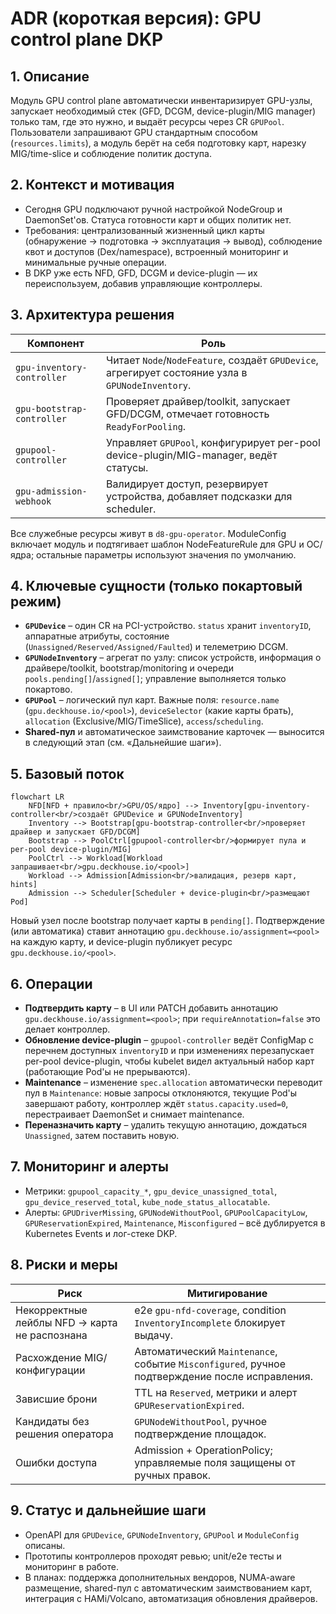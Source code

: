 <!--
Copyright 2025 Flant JSC

Licensed under the Apache License, Version 2.0 (the "License");
you may not use this file except in compliance with the License.
You may obtain a copy of the License at

    http://www.apache.org/licenses/LICENSE-2.0

Unless required by applicable law or agreed to in writing, software
distributed under the License is distributed on an "AS IS" BASIS,
WITHOUT WARRANTIES OR CONDITIONS OF ANY KIND, either express or implied.
See the License for the specific language governing permissions and
limitations under the License.
-->

# ADR (короткая версия): GPU control plane DKP

## 1. Описание

Модуль GPU control plane автоматически инвентаризирует GPU-узлы, запускает необходимый стек (GFD, DCGM, device-plugin/MIG manager) только там, где это нужно, и выдаёт ресурсы через CR `GPUPool`. Пользователи запрашивают GPU стандартным способом (`resources.limits`), а модуль берёт на себя подготовку карт, нарезку MIG/time-slice и соблюдение политик доступа.

## 2. Контекст и мотивация

- Сегодня GPU подключают ручной настройкой NodeGroup и DaemonSet'ов. Статуса готовности карт и общих политик нет.
- Требования: централизованный жизненный цикл карты (обнаружение → подготовка → эксплуатация → вывод), соблюдение квот и доступов (Dex/namespace), встроенный мониторинг и минимальные ручные операции.
- В DKP уже есть NFD, GFD, DCGM и device-plugin — их переиспользуем, добавив управляющие контроллеры.

## 3. Архитектура решения

| Компонент                  | Роль                                                                                              |
| -------------------------- | ------------------------------------------------------------------------------------------------- |
| `gpu-inventory-controller` | Читает `Node`/`NodeFeature`, создаёт `GPUDevice`, агрегирует состояние узла в `GPUNodeInventory`. |
| `gpu-bootstrap-controller` | Проверяет драйвер/toolkit, запускает GFD/DCGM, отмечает готовность `ReadyForPooling`.             |
| `gpupool-controller`       | Управляет `GPUPool`, конфигурирует per-pool device-plugin/MIG-manager, ведёт статусы.             |
| `gpu-admission-webhook`    | Валидирует доступ, резервирует устройства, добавляет подсказки для scheduler.                     |

Все служебные ресурсы живут в `d8-gpu-operator`. ModuleConfig включает модуль и подтягивает
шаблон NodeFeatureRule для GPU и ОС/ядра; остальные параметры используют значения по умолчанию.

## 4. Ключевые сущности (только покартовый режим)

- **`GPUDevice`** – один CR на PCI-устройство. `status` хранит `inventoryID`, аппаратные атрибуты, состояние (`Unassigned/Reserved/Assigned/Faulted`) и телеметрию DCGM.
- **`GPUNodeInventory`** – агрегат по узлу: список устройств, информация о драйвере/toolkit, bootstrap/monitoring и очереди `pools.pending[]`/`assigned[]`; управление выполняется только покартово.
- **`GPUPool`** – логический пул карт. Важные поля: `resource.name` (`gpu.deckhouse.io/<pool>`), `deviceSelector` (какие карты брать), `allocation` (Exclusive/MIG/TimeSlice), `access`/`scheduling`.
- **Shared-пул** и автоматическое заимствование карточек — выносится в следующий этап (см. «Дальнейшие шаги»).

## 5. Базовый поток

```mermaid
flowchart LR
    NFD[NFD + правило<br/>GPU/OS/ядро] --> Inventory[gpu-inventory-controller<br/>создаёт GPUDevice и GPUNodeInventory]
    Inventory --> Bootstrap[gpu-bootstrap-controller<br/>проверяет драйвер и запускает GFD/DCGM]
    Bootstrap --> PoolCtrl[gpupool-controller<br/>формирует пула и per-pool device-plugin/MIG]
    PoolCtrl --> Workload[Workload запрашивает<br/>gpu.deckhouse.io/<pool>]
    Workload --> Admission[Admission<br/>валидация, резерв карт, hints]
    Admission --> Scheduler[Scheduler + device-plugin<br/>размещают Pod]
```

Новый узел после bootstrap получает карты в `pending[]`. Подтверждение (или автоматика) ставит аннотацию `gpu.deckhouse.io/assignment=<pool>` на каждую карту, и device-plugin публикует ресурс `gpu.deckhouse.io/<pool>`.

## 6. Операции

- **Подтвердить карту** – в UI или PATCH добавить аннотацию `gpu.deckhouse.io/assignment=<pool>`; при `requireAnnotation=false` это делает контроллер.
- **Обновление device-plugin** – `gpupool-controller` ведёт ConfigMap с перечнем доступных `inventoryID` и при изменениях перезапускает per-pool device-plugin, чтобы kubelet видел актуальный набор карт (работающие Pod'ы не прерываются).
- **Maintenance** – изменение `spec.allocation` автоматически переводит пул в `Maintenance`: новые запросы отклоняются, текущие Pod'ы завершают работу, контроллер ждёт `status.capacity.used=0`, перестраивает DaemonSet и снимает maintenance.
- **Переназначить карту** – удалить текущую аннотацию, дождаться `Unassigned`, затем поставить новую.

## 7. Мониторинг и алерты

- Метрики: `gpupool_capacity_*`, `gpu_device_unassigned_total`, `gpu_device_reserved_total`, `kube_node_status_allocatable`.
- Алерты: `GPUDriverMissing`, `GPUNodeWithoutPool`, `GPUPoolCapacityLow`, `GPUReservationExpired`, `Maintenance`, `Misconfigured` – всё дублируется в Kubernetes Events и лог-стеке DKP.

## 8. Риски и меры

| Риск                                          | Митигирование                                                                                  |
| --------------------------------------------- | ---------------------------------------------------------------------------------------------- |
| Некорректные лейблы NFD → карта не распознана | e2e `gpu-nfd-coverage`, condition `InventoryIncomplete` блокирует выдачу.                      |
| Расхождение MIG/конфигурации                  | Автоматический `Maintenance`, событие `Misconfigured`, ручное подтверждение после исправления. |
| Зависшие брони                                | TTL на `Reserved`, метрики и алерт `GPUReservationExpired`.                                    |
| Кандидаты без решения оператора               | `GPUNodeWithoutPool`, ручное подтверждение площадок.                                           |
| Ошибки доступа                                | Admission + OperationPolicy; управляемые поля защищены от ручных правок.                       |

## 9. Статус и дальнейшие шаги

- OpenAPI для `GPUDevice`, `GPUNodeInventory`, `GPUPool` и `ModuleConfig` описаны.
- Прототипы контроллеров проходят ревью; unit/e2e тесты и мониторинг в работе.
- В планах: поддержка дополнительных вендоров, NUMA-aware размещение, shared-пул с автоматическим заимствованием карт, интеграция с HAMi/Volcano, автоматизация обновления драйверов.
